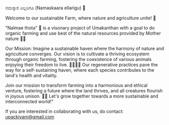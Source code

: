 ನಮಸ್ಕಾರ ಎಲ್ಲರಿಗೂ (Namaskaara ellarigu) 🙏

Welcome to our sustainable Farm, where nature and agriculture unite! 🚜 

"Nalmae thota" 🌱 is a visonary project of Umakanthan with a goal to do organic farming and use best of the natural resources provided by Mother nature 🌾✨

Our Mission:
Imagine a sustainable haven where the harmony of nature and agriculture converges. Our vision is to cultivate a thriving ecosystem through organic farming, fostering the coexistence of various animals enjoying their freedom to live. 🐄🐓🐑🐴 
Our regenerative practices pave the way for a self-sustaining haven, where each species contributes to the land's health and vitality.

Join our mission to transform farming into a harmonious and ethical venture, fostering a future where the land thrives, and all creatures flourish in joyous unison. 🌾✨
Let's grow together towards a more sustainable and interconnected world!"

If you are interested in collaborating with us, do contact: upackiyam@gmail.com
